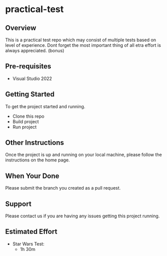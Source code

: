 # practical-test

## Overview
This is a practical test repo which may consist of multiple tests based on level of experience.
Dont forget the most important thing of all etra effort is always appreciated. (bonus)

## Pre-requisites

- Visual Studio 2022

## Getting Started

To get the project started and running.
- Clone this repo
- Build project
- Run project

## Other Instructions
Once the project is up and running on your local machine, please follow the instructions on the home page. 

## When Your Done

Please submit the branch you created as a pull request.

## Support

Please contact us if you are having any issues getting this project running.

## Estimated Effort
- Star Wars Test:
  - 1h 30m

